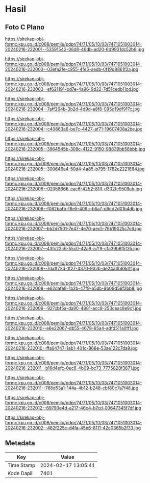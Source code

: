 # Hasil

## Foto C Plano

https://sirekap-obj-formc.kpu.go.id/c008/pemilu/pdpr/74/71/05/10/03/7471051003014-20240216-232001--53591543-06d8-46db-ad20-6d9931dc52b8.jpg

https://sirekap-obj-formc.kpu.go.id/c008/pemilu/pdpr/74/71/05/10/03/7471051003014-20240216-232003--03efa2fe-c955-4fe5-aedb-0f19d8861f2a.jpg

https://sirekap-obj-formc.kpu.go.id/c008/pemilu/pdpr/74/71/05/10/03/7471051003014-20240216-232003--ef621191-bd7e-4a96-9d22-7d51cedb11cd.jpg

https://sirekap-obj-formc.kpu.go.id/c008/pemilu/pdpr/74/71/05/10/03/7471051003014-20240216-232004--7aff264b-3b2d-4d9d-a8f8-095d19df917c.jpg

https://sirekap-obj-formc.kpu.go.id/c008/pemilu/pdpr/74/71/05/10/03/7471051003014-20240216-232004--c40863a6-be7c-4427-af71-19607408a2be.jpg

https://sirekap-obj-formc.kpu.go.id/c008/pemilu/pdpr/74/71/05/10/03/7471051003014-20240216-232005--3964545b-308c-4122-9150-98839bb58bbb.jpg

https://sirekap-obj-formc.kpu.go.id/c008/pemilu/pdpr/74/71/05/10/03/7471051003014-20240216-232005--300646a4-50d4-4a85-b795-1782e2221864.jpg

https://sirekap-obj-formc.kpu.go.id/c008/pemilu/pdpr/74/71/05/10/03/7471051003014-20240216-232006--02058666-eac6-4252-81ff-d302fe9509ab.jpg

https://sirekap-obj-formc.kpu.go.id/c008/pemilu/pdpr/74/71/05/10/03/7471051003014-20240216-232006--f062bafb-f8e5-409c-b6a7-d6cd2d01b4db.jpg

https://sirekap-obj-formc.kpu.go.id/c008/pemilu/pdpr/74/71/05/10/03/7471051003014-20240216-232007--bb2d7501-7e47-4e70-aec5-76b19025c7c6.jpg

https://sirekap-obj-formc.kpu.go.id/c008/pemilu/pdpr/74/71/05/10/03/7471051003014-20240216-232007--43fc22c6-55c0-42a9-a7f9-c1a39b8f5f35.jpg

https://sirekap-obj-formc.kpu.go.id/c008/pemilu/pdpr/74/71/05/10/03/7471051003014-20240216-232008--7da1f72d-1f27-4370-932b-de24a4b88d1f.jpg

https://sirekap-obj-formc.kpu.go.id/c008/pemilu/pdpr/74/71/05/10/03/7471051003014-20240216-232008--e62dafe8-1b2b-47f9-a5db-9b09d56f2bb8.jpg

https://sirekap-obj-formc.kpu.go.id/c008/pemilu/pdpr/74/71/05/10/03/7471051003014-20240216-232009--927cbf5a-da90-4881-acc9-253ceac8e9c1.jpg

https://sirekap-obj-formc.kpu.go.id/c008/pemilu/pdpr/74/71/05/10/03/7471051003014-20240216-232010--e6e22067-db55-4678-95a4-adfd511a0ff1.jpg

https://sirekap-obj-formc.kpu.go.id/c008/pemilu/pdpr/74/71/05/10/03/7471051003014-20240216-232010--ffa64747-1ab1-401c-868e-53ae122c7da9.jpg

https://sirekap-obj-formc.kpu.go.id/c008/pemilu/pdpr/74/71/05/10/03/7471051003014-20240216-232011--b16d4efc-0ec6-4b09-bc73-7775828f3871.jpg

https://sirekap-obj-formc.kpu.go.id/c008/pemilu/pdpr/74/71/05/10/03/7471051003014-20240216-232011--768d53a1-144a-4b12-b248-cbf80c7a7f48.jpg

https://sirekap-obj-formc.kpu.go.id/c008/pemilu/pdpr/74/71/05/10/03/7471051003014-20240216-232012--69790e4d-a217-46c4-b7cd-00647345f7df.jpg

https://sirekap-obj-formc.kpu.go.id/c008/pemilu/pdpr/74/71/05/10/03/7471051003014-20240216-232002--482f225c-d4fa-45b6-8111-42c0365b2f33.jpg


## Metadata

| Key        | Value               |
| ---------- | ------------------- |
| Time Stamp | 2024-02-17 13:05:41 |
| Kode Dapil | 7401                |



